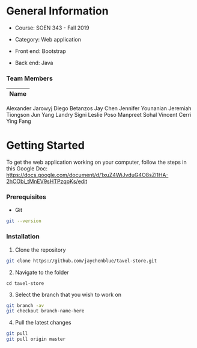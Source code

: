 <!-- ABOUT THE PROJECT -->
# General Information

* Course: SOEN 343 - Fall 2019

* Category: Web application

* Front end: Bootstrap

* Back end: Java

### Team Members

Name |
--- |
Alexander Jarowyj
Diego Betanzos
Jay Chen
Jennifer Younanian
Jeremiah Tiongson
Jun Yang
Landry Signi
Leslie Poso
Manpreet Sohal
Vincent Cerri
Ying Fang

<!-- GETTING STARTED -->
# Getting Started

To get the web application working on your computer, follow the steps in this Google Doc: https://docs.google.com/document/d/1xuZ4WiJvduG4O8sZl1HA-2hCObi_tMnEV9sHTPzqpKs/edit

### Prerequisites

* Git
```sh
git --version
```

### Installation

1. Clone the repository
```sh
git clone https://github.com/jaychenblue/tavel-store.git
```
2. Navigate to the folder
```
cd tavel-store
```
3. Select the branch that you wish to work on
```sh
git branch -av
git checkout branch-name-here
```
4. Pull the latest changes
```sh
git pull
git pull origin master
```
